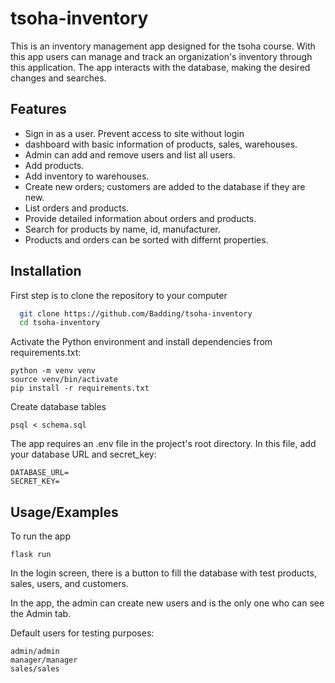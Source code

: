 # tsoha-inventory 

This is an inventory management app designed for the tsoha course. With this app users can manage and track an organization's inventory through this application. The app interacts with the database, making the desired changes and searches.

## Features

- Sign in as a user. Prevent access to site without login
- dashboard with basic information of products, sales, warehouses.
- Admin can add and remove users and list all users.
- Add products.
- Add inventory to warehouses.
- Create new orders; customers are added to the database if they are new.
- List orders and products.
- Provide detailed information about orders and products.
- Search for products by name, id, manufacturer.
- Products and orders can be sorted with differnt properties. 


## Installation

First step is to clone the repository to your computer

```bash
  git clone https://github.com/Badding/tsoha-inventory
  cd tsoha-inventory
```
Activate the Python environment and install dependencies from requirements.txt:
```
python -m venv venv
source venv/bin/activate
pip install -r requirements.txt
```

Create database tables
```
psql < schema.sql
```

The app requires an .env file in the project's root directory. In this file, add your database URL and secret_key:
```
DATABASE_URL=
SECRET_KEY=
```

## Usage/Examples

To run the app
```
flask run
```

In the login screen, there is a button to fill the database with test products, sales, users, and customers.

In the app, the admin can create new users and is the only one who can see the Admin tab.

Default users for testing purposes:
```
admin/admin
manager/manager
sales/sales

```